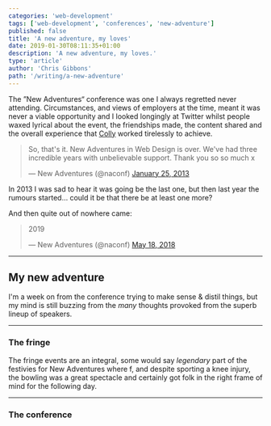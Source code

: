 ```yaml
---
categories: 'web-development'
tags: ['web-development', 'conferences', 'new-adventure']
published: false
title: 'A new adventure, my loves'
date: 2019-01-30T08:11:35+01:00
description: 'A new adventure, my loves.'
type: 'article'
author: 'Chris Gibbons'
path: '/writing/a-new-adventure'
---
```


The &rdquo;New Adventures&ldquo; conference was one I always regretted never attending. Circumstances, and views of employers at the time, meant it was never a viable opportunity and I looked longingly at Twitter whilst people waxed lyrical about the event, the friendships made, the content shared and the overall experience that [Colly](https://www.colly.com) worked tirelessly to achieve.

<blockquote class="twitter-tweet" data-lang="en"><p lang="en" dir="ltr">So, that&#39;s it. New Adventures in Web Design is over. We&#39;ve had three incredible years with unbelievable support. Thank you so so much x</p>&mdash; New Adventures (@naconf) <a href="https://twitter.com/naconf/status/294876066344996866?ref_src=twsrc%5Etfw">January 25, 2013</a></blockquote>

In 2013 I was sad to hear it was going be the last one, but then last year the rumours started&hellip; could it be that there be at least one more?

And then quite out of nowhere came:

<blockquote class="twitter-tweet" data-lang="en"><p lang="und" dir="ltr">2019</p>&mdash; New Adventures (@naconf) <a href="https://twitter.com/naconf/status/997530242179887104?ref_src=twsrc%5Etfw">May 18, 2018</a></blockquote>

---

## My new adventure

I'm a week on from the conference trying to make sense &amp; distil things, but my mind is still buzzing from the _many_ thoughts provoked from the superb lineup of speakers.

---

### The fringe

The fringe events are an integral, some would say _legendary_ part of the festivies for New Adventures where f, and despite sporting a knee injury, the bowling was a great spectacle and certainly got folk in the right frame of mind for the following day.

---

### The conference
